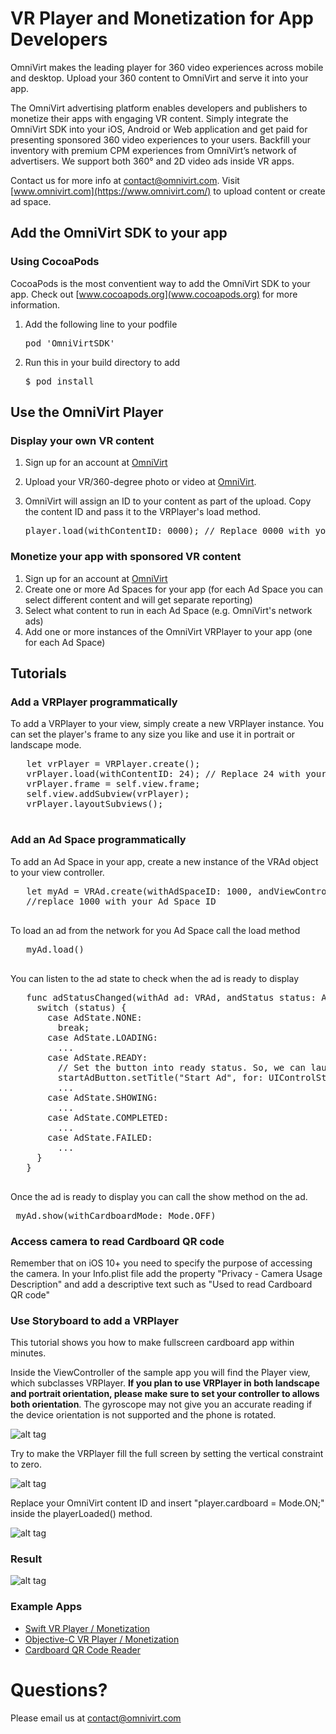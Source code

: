 # VR Player and Monetization for App Developers

OmniVirt makes the leading player for 360 video experiences across mobile and desktop. 
Upload your 360 content to OmniVirt and serve it into your app. 

The OmniVirt advertising platform enables developers and publishers to monetize their apps with engaging VR content.
Simply integrate the OmniVirt SDK into your iOS, Android or Web application and get paid for presenting sponsored 360 video experiences to your users. Backfill your inventory with premium CPM experiences from OmniVirt’s network of advertisers. We support both 360° and 2D video ads inside VR apps.

Contact us for more info at [contact@omnivirt.com](mailto:contact@omnivirt.com).
Visit [www.omnivirt.com](https://www.omnivirt.com/) to upload content or create ad space.


## Add the OmniVirt SDK to your app

### Using CocoaPods
CocoaPods is the most conventient way to add the OmniVirt SDK to your app.
Check out [www.cocoapods.org](www.cocoapods.org) for more information.

1. Add the following line to your podfile
   <pre>
   pod 'OmniVirtSDK'
   </pre>
2. Run this in your build directory to add 
   <pre>
   $ pod install
   </pre>


## Use the OmniVirt Player

### Display your own VR content
1. Sign up for an account at [OmniVirt](www.omnivirt.com)
2. Upload your VR/360-degree photo or video at [OmniVirt](https://www.omnivirt.com/).
3. OmniVirt will assign an ID to your content as part of the upload. Copy the content ID and pass it to the VRPlayer's load method.

   <pre>
   player.load(withContentID: 0000); // Replace 0000 with your Content ID.
   </pre>

### Monetize your app with sponsored VR content

1. Sign up for an account at [OmniVirt](www.omnivirt.com)
2. Create one or more Ad Spaces for your app (for each Ad Space you can select different content and will get separate reporting)
3. Select what content to run in each Ad Space (e.g. OmniVirt's network ads)
4. Add one or more instances of the OmniVirt VRPlayer to your app (one for each Ad Space)

## Tutorials
### Add a VRPlayer programmatically
To add a VRPlayer to your view, simply create a new VRPlayer instance. You can set the player's frame to any size you like and use it in portrait or landscape mode.
   <pre>
   let vrPlayer = VRPlayer.create();
   vrPlayer.load(withContentID: 24); // Replace 24 with your Content ID
   vrPlayer.frame = self.view.frame;
   self.view.addSubview(vrPlayer);
   vrPlayer.layoutSubviews();
   </pre>

### Add an Ad Space programmatically
To add an Ad Space in your app, create a new instance of the VRAd object to your view controller.
   <pre>
   let myAd = VRAd.create(withAdSpaceID: 1000, andViewController: self, andListener: self) 
   //replace 1000 with your Ad Space ID
   </pre>
To load an ad from the network for you Ad Space call the load method
   <pre>
   myAd.load()
   </pre>
You can listen to the ad state to check when the ad is ready to display
   <pre>
   func adStatusChanged(withAd ad: VRAd, andStatus status: AdState) {
     switch (status) {
       case AdState.NONE:
         break;
       case AdState.LOADING:
         ...
       case AdState.READY:
         // Set the button into ready status. So, we can launch the ad space.
         startAdButton.setTitle("Start Ad", for: UIControlState.normal);
         ...
       case AdState.SHOWING:
         ...
       case AdState.COMPLETED:
         ...
       case AdState.FAILED:
         ...
     }
   }
   </pre>
Once the ad is ready to display you can call the show method on the ad.
    <pre>
	myAd.show(withCardboardMode: Mode.OFF)
   </pre>

### Access camera to read Cardboard QR code
Remember that on iOS 10+ you need to specify the purpose of accessing the camera.
In your Info.plist file add the property "Privacy - Camera Usage Description" and add a descriptive text such as "Used to read Cardboard QR code"

### Use Storyboard to add a VRPlayer

This tutorial shows you how to make fullscreen cardboard app within minutes.

Inside the ViewController of the sample app you will find the Player view, which subclasses VRPlayer. **If you plan to use VRPlayer in both landscape and portrait orientation, please make sure to set your controller to allows both orientation**. The gyroscope may not give you an accurate reading if the device orientation is not supported and the phone is rotated.

![alt tag](https://s3.amazonaws.com/adsoptimal-3dx-assets/manual_upload/wiki/step+1+-+Check+VRPlayer+View.png)

Try to make the VRPlayer fill the full screen by setting the vertical constraint to zero.

![alt tag](https://s3.amazonaws.com/adsoptimal-3dx-assets/manual_upload/wiki/step+2+-+Make+Player+fullscreen.png)

Replace your OmniVirt content ID and insert "player.cardboard = Mode.ON;" inside the playerLoaded() method.

![alt tag](https://s3.amazonaws.com/adsoptimal-3dx-assets/manual_upload/wiki/step+3+-+Turn+cardboard+mode+on.png)

### Result

![alt tag](https://s3.amazonaws.com/adsoptimal-3dx-assets/manual_upload/wiki/cardboard+output.png)

### Example Apps

- [Swift VR Player / Monetization](https://github.com/OmniVirt/iOS-VR-Example/tree/master/Examples/Swift/VRKitExample)
- [Objective-C VR Player / Monetization](https://github.com/OmniVirt/iOS-VR-Example/tree/master/Examples/Objective%20C/VRKitExample)
- [Cardboard QR Code Reader](https://github.com/OmniVirt/iOS-VR-Example/tree/master/Examples/Scan%20QR%20Code/VRKitExample)

# Questions?

Please email us at [contact@omnivirt.com](mailto:contact@omnivirt.com)
